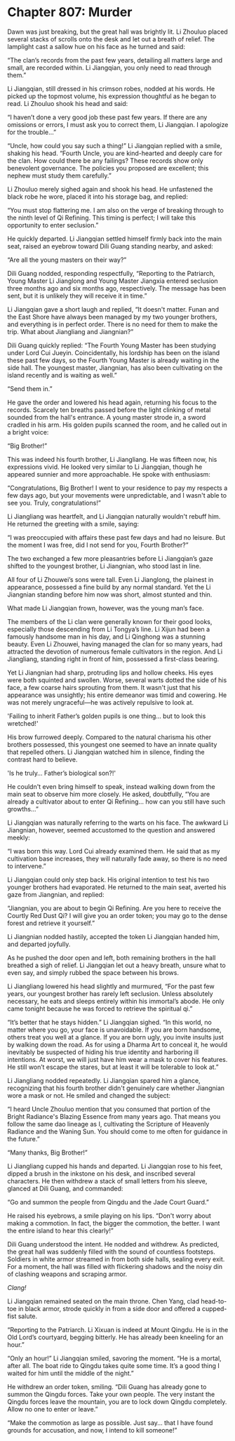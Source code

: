 # Chapter 807: Murder

Dawn was just breaking, but the great hall was brightly lit. Li Zhouluo placed several stacks of scrolls onto the desk and let out a breath of relief. The lamplight cast a sallow hue on his face as he turned and said:

“The clan’s records from the past few years, detailing all matters large and small, are recorded within. Li Jiangqian, you only need to read through them.”

Li Jiangqian, still dressed in his crimson robes, nodded at his words. He picked up the topmost volume, his expression thoughtful as he began to read. Li Zhouluo shook his head and said:

“I haven’t done a very good job these past few years. If there are any omissions or errors, I must ask you to correct them, Li Jiangqian. I apologize for the trouble…”

“Uncle, how could you say such a thing!” Li Jiangqian replied with a smile, shaking his head. “Fourth Uncle, you are kind-hearted and deeply care for the clan. How could there be any failings? These records show only benevolent governance. The policies you proposed are excellent; this nephew must study them carefully.”

Li Zhouluo merely sighed again and shook his head. He unfastened the black robe he wore, placed it into his storage bag, and replied:

“You must stop flattering me. I am also on the verge of breaking through to the ninth level of Qi Refining. This timing is perfect; I will take this opportunity to enter seclusion.”

He quickly departed. Li Jiangqian settled himself firmly back into the main seat, raised an eyebrow toward Dili Guang standing nearby, and asked:

“Are all the young masters on their way?”

Dili Guang nodded, responding respectfully, “Reporting to the Patriarch, Young Master Li Jianglong and Young Master Jiangxia entered seclusion three months ago and six months ago, respectively. The message has been sent, but it is unlikely they will receive it in time.”

Li Jiangqian gave a short laugh and replied, “It doesn't matter. Funan and the East Shore have always been managed by my two younger brothers, and everything is in perfect order. There is no need for them to make the trip. What about Jiangliang and Jiangnian?”

Dili Guang quickly replied: “The Fourth Young Master has been studying under Lord Cui Jueyin. Coincidentally, his lordship has been on the island these past few days, so the Fourth Young Master is already waiting in the side hall. The youngest master, Jiangnian, has also been cultivating on the island recently and is waiting as well.”

“Send them in.”

He gave the order and lowered his head again, returning his focus to the records. Scarcely ten breaths passed before the light clinking of metal sounded from the hall's entrance. A young master strode in, a sword cradled in his arm. His golden pupils scanned the room, and he called out in a bright voice:

“Big Brother!”

This was indeed his fourth brother, Li Jiangliang. He was fifteen now, his expressions vivid. He looked very similar to Li Jiangqian, though he appeared sunnier and more approachable. He spoke with enthusiasm:

“Congratulations, Big Brother! I went to your residence to pay my respects a few days ago, but your movements were unpredictable, and I wasn't able to see you. Truly, congratulations!”

Li Jiangliang was heartfelt, and Li Jiangqian naturally wouldn't rebuff him. He returned the greeting with a smile, saying:

“I was preoccupied with affairs these past few days and had no leisure. But the moment I was free, did I not send for you, Fourth Brother?”

The two exchanged a few more pleasantries before Li Jiangqian’s gaze shifted to the youngest brother, Li Jiangnian, who stood last in line.

All four of Li Zhouwei’s sons were tall. Even Li Jianglong, the plainest in appearance, possessed a fine build by any normal standard. Yet the Li Jiangnian standing before him now was short, almost stunted and thin.

What made Li Jiangqian frown, however, was the young man’s face.

The members of the Li clan were generally known for their good looks, especially those descending from Li Tongya’s line. Li Xijun had been a famously handsome man in his day, and Li Qinghong was a stunning beauty. Even Li Zhouwei, having managed the clan for so many years, had attracted the devotion of numerous female cultivators in the region. And Li Jiangliang, standing right in front of him, possessed a first-class bearing.

Yet Li Jiangnian had sharp, protruding lips and hollow cheeks. His eyes were both squinted and swollen. Worse, several warts dotted the side of his face, a few coarse hairs sprouting from them. It wasn't just that his appearance was unsightly; his entire demeanor was timid and cowering. He was not merely ungraceful—he was actively repulsive to look at.

'Failing to inherit Father’s golden pupils is one thing… but to look this wretched!'

His brow furrowed deeply. Compared to the natural charisma his other brothers possessed, this youngest one seemed to have an innate quality that repelled others. Li Jiangqian watched him in silence, finding the contrast hard to believe.

'Is he truly… Father’s biological son?!'

He couldn't even bring himself to speak, instead walking down from the main seat to observe him more closely. He asked, doubtfully, “You are already a cultivator about to enter Qi Refining… how can you still have such growths…”

Li Jiangqian was naturally referring to the warts on his face. The awkward Li Jiangnian, however, seemed accustomed to the question and answered meekly:

“I was born this way. Lord Cui already examined them. He said that as my cultivation base increases, they will naturally fade away, so there is no need to intervene.”

Li Jiangqian could only step back. His original intention to test his two younger brothers had evaporated. He returned to the main seat, averted his gaze from Jiangnian, and replied:

“Jiangnian, you are about to begin Qi Refining. Are you here to receive the Courtly Red Dust Qi? I will give you an order token; you may go to the dense forest and retrieve it yourself.”

Li Jiangnian nodded hastily, accepted the token Li Jiangqian handed him, and departed joyfully.

As he pushed the door open and left, both remaining brothers in the hall breathed a sigh of relief. Li Jiangqian let out a heavy breath, unsure what to even say, and simply rubbed the space between his brows.

Li Jiangliang lowered his head slightly and murmured, “For the past few years, our youngest brother has rarely left seclusion. Unless absolutely necessary, he eats and sleeps entirely within his immortal’s abode. He only came tonight because he was forced to retrieve the spiritual qi.”

“It’s better that he stays hidden.” Li Jiangqian sighed. “In this world, no matter where you go, your face is unavoidable. If you are born handsome, others treat you well at a glance. If you are born ugly, you invite insults just by walking down the road. As for using a Dharma Art to conceal it, he would inevitably be suspected of hiding his true identity and harboring ill intentions. At worst, we will just have him wear a mask to cover his features. He still won’t escape the stares, but at least it will be tolerable to look at.”

Li Jiangliang nodded repeatedly. Li Jiangqian spared him a glance, recognizing that his fourth brother didn't genuinely care whether Jiangnian wore a mask or not. He smiled and changed the subject:

“I heard Uncle Zhouluo mention that you consumed that portion of the Bright Radiance's Blazing Essence from many years ago. That means you follow the same dao lineage as I, cultivating the Scripture of Heavenly Radiance and the Waning Sun. You should come to me often for guidance in the future.”

“Many thanks, Big Brother!”

Li Jiangliang cupped his hands and departed. Li Jiangqian rose to his feet, dipped a brush in the inkstone on his desk, and inscribed several characters. He then withdrew a stack of small letters from his sleeve, glanced at Dili Guang, and commanded:

“Go and summon the people from Qingdu and the Jade Court Guard.”

He raised his eyebrows, a smile playing on his lips. “Don't worry about making a commotion. In fact, the bigger the commotion, the better. I want the entire island to hear this clearly!”

Dili Guang understood the intent. He nodded and withdrew. As predicted, the great hall was suddenly filled with the sound of countless footsteps. Soldiers in white armor streamed in from both side halls, sealing every exit. For a moment, the hall was filled with flickering shadows and the noisy din of clashing weapons and scraping armor.

*Clang!*

Li Jiangqian remained seated on the main throne. Chen Yang, clad head-to-toe in black armor, strode quickly in from a side door and offered a cupped-fist salute.

“Reporting to the Patriarch. Li Xixuan is indeed at Mount Qingdu. He is in the Old Lord’s courtyard, begging bitterly. He has already been kneeling for an hour.”

“Only an hour!” Li Jiangqian smiled, savoring the moment. “He is a mortal, after all. The boat ride to Qingdu takes quite some time. It’s a good thing I waited for him until the middle of the night.”

He withdrew an order token, smiling. “Dili Guang has already gone to summon the Qingdu forces. Take your own people. The very instant the Qingdu forces leave the mountain, you are to lock down Qingdu completely. Allow no one to enter or leave.”

“Make the commotion as large as possible. Just say… that I have found grounds for accusation, and now, I intend to kill someone!”